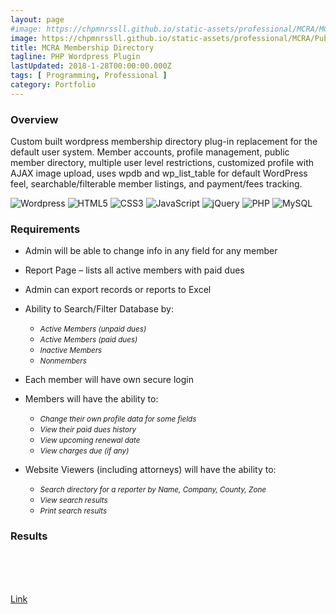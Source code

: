 ```yaml
---
layout: page
#image: https://chpmnrssll.github.io/static-assets/professional/MCRA/MCRAHome.jpg
image: https://chpmnrssll.github.io/static-assets/professional/MCRA/PublicDirectorySearchChanges.png
title: MCRA Membership Directory
tagline: PHP Wordpress Plugin
lastUpdated: 2018-1-28T00:00:00.000Z
tags: [ Programming, Professional ]
category: Portfolio
---
```


### Overview

Custom built wordpress membership directory plug-in replacement for the default user system. Member accounts, profile management, public member directory, multiple user level restrictions, customized profile with AJAX image upload, uses wpdb and wp_list_table for default WordPress feel, searchable/filterable member listings, and payment/fees tracking.

<img class="lazyLoad tiny" data-src="https://chpmnrssll.github.io/static-assets/logo/logoWordpress.png" alt="Wordpress"/>
<img class="lazyLoad tiny" data-src="https://chpmnrssll.github.io/static-assets/logo/logoHTML5.png" alt="HTML5"/>
<img class="lazyLoad tiny" data-src="https://chpmnrssll.github.io/static-assets/logo/logoCSS3.png" alt="CSS3"/>
<img class="lazyLoad tiny" data-src="https://chpmnrssll.github.io/static-assets/logo/logoJavascript.png" alt="JavaScript"/>
<img class="lazyLoad tiny" data-src="https://chpmnrssll.github.io/static-assets/logo/logoJQuery.png" alt="jQuery"/>
<img class="lazyLoad tiny" data-src="https://chpmnrssll.github.io/static-assets/logo/logoPHP.png" alt="PHP"/>
<img class="lazyLoad tiny" data-src="https://chpmnrssll.github.io/static-assets/logo/logoMySQL.png" alt="MySQL"/>
<img class="lazyLoad tiny" data-src="https://chpmnrssll.github.io/static-assets/professional/MCRA/lmd_home_animation.gif" alt=""/>


### Requirements

- Admin will be able to change info in any field for any member
- Report Page – lists all active members with paid dues
- Admin can export records or reports to Excel

- Ability to Search/Filter Database by:
  - <small><em>Active Members (unpaid dues)</em></small>
  - <small><em>Active Members (paid dues)</em></small>
  - <small><em>Inactive Members</em></small>
  - <small><em>Nonmembers</em></small>

- Each member will have own secure login
- Members will have the ability to:
  - <small><em>Change their own profile data for some fields</em></small>
  - <small><em>View their paid dues history</em></small>
  - <small><em>View upcoming renewal date</em></small>
  - <small><em>View charges due (if any)</em></small>

- Website Viewers (including attorneys) will have the ability to:
  - <small><em>Search directory for a reporter by Name, Company, County, Zone</em></small>
  - <small><em>View search results</em></small>
  - <small><em>Print search results</em></small>


### Results

<img class="lazyLoad thumbnail" data-src="https://chpmnrssll.github.io/static-assets/professional/MCRA/MCRAMembershipPluginDevelopment.png"/>
<img class="lazyLoad thumbnail" data-src="https://chpmnrssll.github.io/static-assets/professional/MCRA/MCRAMembers.png"/>
<img class="lazyLoad thumbnail" data-src="https://chpmnrssll.github.io/static-assets/professional/MCRA/MCRAPayments.png" alt=""/>
<img class="lazyLoad thumbnail" data-src="https://chpmnrssll.github.io/static-assets/professional/MCRA/MCRAWordPress.png" alt=""/>
<br/>
<img class="lazyLoad thumbnail" data-src="https://chpmnrssll.github.io/static-assets/professional/MCRA/EditUser.png" alt=""/>
<img class="lazyLoad thumbnail" data-src="https://chpmnrssll.github.io/static-assets/professional/MCRA/FeeOptions.png" alt=""/>
<img class="lazyLoad thumbnail" data-src="https://chpmnrssll.github.io/static-assets/professional/MCRA/InvoiceChanges.png" alt=""/>
<br/>
<img class="lazyLoad thumbnail" data-src="https://chpmnrssll.github.io/static-assets/professional/MCRA/AdvancedMemberSearch.png" alt=""/>
<img class="lazyLoad thumbnail" data-src="https://chpmnrssll.github.io/static-assets/professional/MCRA/PublicDirectoryChanges.png" alt=""/>
<img class="lazyLoad thumbnail" data-src="https://chpmnrssll.github.io/static-assets/professional/MCRA/PublicDirectorySearchChanges.png" alt=""/>

<a href="http://mscra.com/attorneys/mcra-public-directory/">Link</a>
